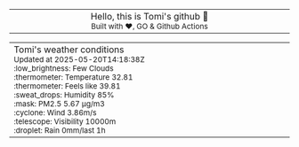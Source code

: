 
<div align="center">
<table>
<tbody>
<td align="center">
<img width="2000" height="0"><br>
Hello, this is Tomi's github 👋<br>
<sup>Built with ❤️, GO & Github Actions</sup><br>
<img width="2000" height="0">
</td>
</tbody>
</table>
</div>
<table>
<tbody>
<td align="left">
<img width="2000" height="0"><br>
Tomi's weather conditions<br>
<sup>Updated at 2025-05-20T14:18:38Z</sup><br>
<sup>:low_brightness: Few Clouds</sup><br>
<sup>:thermometer: Temperature 32.81 </sup><br>
<sup>:thermometer: Feels like 39.81</sup><br>
<sup>:sweat_drops: Humidity 85%</sup><br>
<sup>:mask: PM2.5 5.67 μg/m3</sup><br>
<sup>:cyclone: Wind 3.86m/s </sup><br>
<sup>:telescope: Visibility 10000m </sup><br>
<sup>:droplet: Rain 0mm/last 1h </sup><br>
<img width="2000" height="0">
</td>
<td align="left">
<img width="2000" height="0"><br>
<br>
<img width="2000" height="0">
</td>
</tbody>
</table>
</div>
    